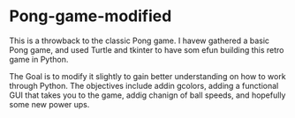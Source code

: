 # Pong-game-modified

This is a throwback to the classic Pong game. I havew gathered a basic Pong game, and used Turtle and tkinter to have som efun building this retro game in Python. 

The Goal is to modify it slightly to gain better understanding on how to work through Python. The objectives include addin gcolors, adding a functional GUI that takes you to the game, addig chanign of ball speeds, and hopefully some new power ups.
